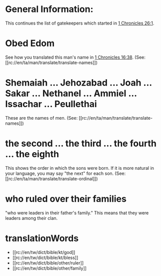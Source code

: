 # General Information:

This continues the list of gatekeepers which started in [1 Chronicles 26:1](./01.md).

# Obed Edom

See how you translated this man's name in [1 Chronicles 16:38](../16/37.md). (See: [[rc://en/ta/man/translate/translate-names]])

# Shemaiah ... Jehozabad ... Joah ... Sakar ... Nethanel ... Ammiel ... Issachar ... Peullethai

These are the names of men. (See: [[rc://en/ta/man/translate/translate-names]])

# the second ... the third ... the fourth ... the eighth

This shows the order in which the sons were born. If it is more natural in your language, you may say "the next" for each son. (See: [[rc://en/ta/man/translate/translate-ordinal]])

# who ruled over their families

"who were leaders in their father's family." This means that they were leaders among their clan.

# translationWords

* [[rc://en/tw/dict/bible/kt/god]]
* [[rc://en/tw/dict/bible/kt/bless]]
* [[rc://en/tw/dict/bible/other/ruler]]
* [[rc://en/tw/dict/bible/other/family]]